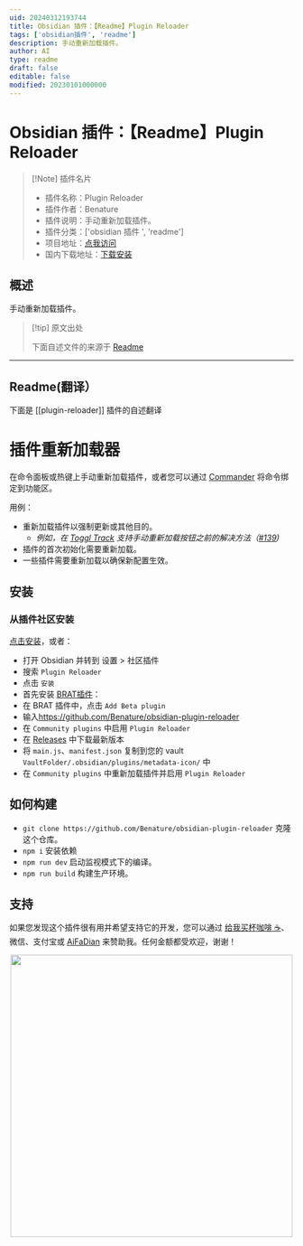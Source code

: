 ```yaml
---
uid: 20240312193744
title: Obsidian 插件：【Readme】Plugin Reloader
tags: ['obsidian插件', 'readme']
description: 手动重新加载插件。
author: AI
type: readme
draft: false
editable: false
modified: 20230101000000
---
```


# Obsidian 插件：【Readme】Plugin Reloader

> [!Note] 插件名片
> - 插件名称：Plugin Reloader
> - 插件作者：Benature
> - 插件说明：手动重新加载插件。
> - 插件分类：['obsidian 插件 ', 'readme']
> - 项目地址：[点我访问](https://github.com/Benature/obsidian-plugin-reloader)
> - 国内下载地址：[下载安装](https://pkmer.cn/products/plugin/pluginMarket/?plugin-reloader)

## 概述

手动重新加载插件。

> [!tip] 原文出处
>
>下面自述文件的来源于 [Readme](https://ghproxy.net/https://raw.githubusercontent.com/Benature/obsidian-plugin-reloader/master/README.md)

---

## Readme(翻译）

下面是 [[plugin-reloader]] 插件的自述翻译

# 插件重新加载器

在命令面板或热键上手动重新加载插件，或者您可以通过 [Commander](https://obsidian.md/plugins?id=cmdr) 将命令绑定到功能区。

用例：

- 重新加载插件以强制更新或其他目的。
  - *例如，在 [Toggl Track](https://github.com/mcndt/obsidian-toggl-integration) 支持手动重新加载按钮之前的解决方法（[#139](https://github.com/mcndt/obsidian-toggl-integration/issues/139#issuecomment-1959183577))*
- 插件的首次初始化需要重新加载。
- 一些插件需要重新加载以确保新配置生效。

## 安装

### 从插件社区安装

[点击安装](https://obsidian.md/plugins?id=plugin-reloader)，或者：

- 打开 Obsidian 并转到 设置 > 社区插件
- 搜索 `Plugin Reloader`
- 点击 `安装`
- 首先安装 [BRAT插件](https://obsidian.md/plugins?id=obsidian42-brat)：
- 在 BRAT 插件中，点击 `Add Beta plugin`
- 输入<https://github.com/Benature/obsidian-plugin-reloader>
- 在 `Community plugins` 中启用 `Plugin Reloader`
- 在 [Releases](https://github.com/Benature/obsidian-plugin-reloader/releases/latest) 中下载最新版本
- 将 `main.js`、`manifest.json` 复制到您的 vault `VaultFolder/.obsidian/plugins/metadata-icon/` 中
- 在 `Community plugins` 中重新加载插件并启用 `Plugin Reloader`

## 如何构建

- `git clone https://github.com/Benature/obsidian-plugin-reloader` 克隆这个仓库。
- `npm i` 安装依赖
- `npm run dev` 启动监视模式下的编译。
- `npm run build` 构建生产环境。

## 支持

如果您发现这个插件很有用并希望支持它的开发，您可以通过 [给我买杯咖啡 ☕️](https://www.buymeacoffee.com/benature)、微信、支付宝或 [AiFaDian](https://afdian.net/a/Benature-K) 来赞助我。任何金额都受欢迎，谢谢！

<p align="center">
<img src="https://s2.loli.net/2024/01/30/jQ9fTSyBxvXRoOM.png" width="500px">
</p>



